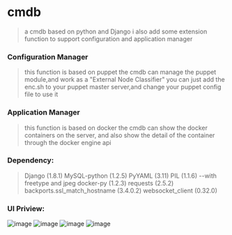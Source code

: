 # cmdb
>a cmdb based on python and Django
>i also add some extension function to support configuration and application manager

### Configuration Manager
>this function is based on puppet
>the cmdb can manage the puppet module,and work as a "External Node Classifier"
>you can just add the enc.sh to your puppet master server,and change your puppet config file to use it

### Application Manager
>this function is based on docker
>the cmdb can show the docker containers on the server, 
>and also show the detail of the container through the docker engine api

### Dependency:
>Django (1.8.1)
>MySQL-python (1.2.5)
>PyYAML (3.11)
>PIL (1.1.6) --with freetype and jpeg
>docker-py (1.2.3)
>requests (2.5.2)
>backports.ssl_match_hostname (3.4.0.2)
>websocket_client (0.32.0)

### UI Priview:
![image](http://github.com/qsm365/cmdb/raw/master/preview/1.png)
![image](http://github.com/qsm365/cmdb/raw/master/preview/2.png)
![image](http://github.com/qsm365/cmdb/raw/master/preview/3.png)
![image](http://github.com/qsm365/cmdb/raw/master/preview/4.png)